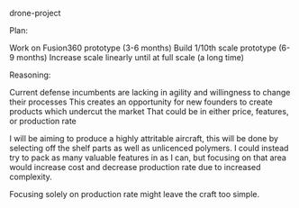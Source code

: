 drone-project

Plan:

Work on Fusion360 prototype (3-6 months)
Build 1/10th scale prototype (6-9 months)
Increase scale linearly until at full scale (a long time)

Reasoning:

Current defense incumbents are lacking in agility and willingness to change their processes
This creates an opportunity for new founders to create products which undercut the market
That could be in either price, features, or production rate

I will be aiming to produce a highly attritable aircraft, this will be done by selecting off the shelf parts as well as unlicenced polymers. I could instead try to pack as many valuable features in as I can, but focusing on that area would increase cost and decrease production rate due to increased complexity.

Focusing solely on production rate might leave the craft too simple.